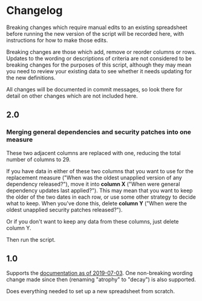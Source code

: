 # Changelog

Breaking changes which require manual edits to an existing spreadsheet before
running the new version of the script will be recorded here, with instructions
for how to make those edits.

Breaking changes are those which add, remove or reorder columns or rows.
Updates to the wording or descriptions of criteria are not considered to be
breaking changes for the purposes of this script, although they may mean you
need to review your existing data to see whether it needs updating for the new
definitions.

All changes will be documented in commit messages, so look there for detail on
other changes which are not included here.

## 2.0

### Merging general dependencies and security patches into one measure

These two adjacent columns are replaced with one, reducing the total number of
columns to 29.

If you have data in either of these two columns that you want to use for the
replacement measure ("When was the oldest unapplied version of any dependency
released?"), move it into **column X** ("When were general dependency updates
last applied?"). This may mean that you want to keep the older of the two dates
in each row, or use some other strategy to decide what to keep. When you've done
this, delete **column Y** ("When were the oldest unapplied security patches
released?").

Or if you don't want to keep any data from these columns, just delete column Y.

Then run the script.

## 1.0

Supports the [documentation as of 2019-07-03](https://github.com/ministryofjustice/technical-risk-measures/tree/37f6aa33969a28f8890c5404d3e29fbeca0f424a). One
non-breaking wording change made since then (renaming "atrophy" to "decay") is
also supported.

Does everything needed to set up a new spreadsheet from scratch.
